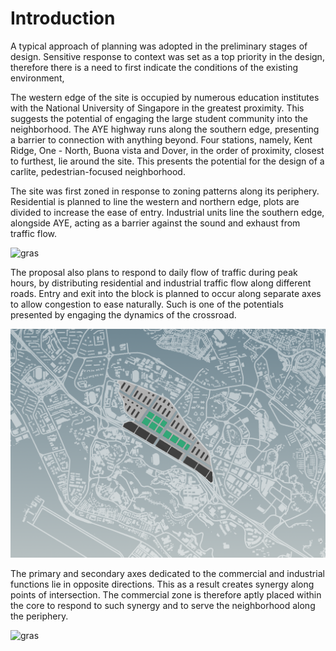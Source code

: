 # Introduction

A typical approach of planning was adopted in the preliminary stages of design. Sensitive response to context was set as a top priority in the design, therefore there is a need to first indicate the conditions of the existing environment, 

The western edge of the site is occupied by numerous education institutes with the National University of Singapore in the greatest proximity. This suggests the potential of engaging the large student community into the neighborhood. The AYE highway runs along the southern edge, presenting a barrier to connection with anything beyond. Four stations, namely, Kent Ridge, One - North, Buona vista and Dover, in the order of proximity, closest to furthest, lie around the site. This presents the potential for the design of a carlite, pedestrian-focused neighborhood. 

The site was first zoned in response to zoning patterns along its periphery. Residential is planned to line the western and northern edge, plots are divided to increase the ease of entry. Industrial units line the southern edge, alongside AYE, acting as a barrier against the sound and exhaust from traffic flow.

![gras](imgs/zoning.jpg)

The proposal also plans to respond to daily flow of traffic during peak hours, by distributing residential and industrial traffic flow along different roads. Entry and exit into the block is planned to occur along separate axes to allow congestion to ease naturally. Such is one of the potentials presented by engaging the dynamics of the crossroad.

![gras](imgs/1_1.PNG)

The primary and secondary axes dedicated to the commercial and industrial functions lie in opposite directions. This as a result creates synergy along points of intersection. The commercial zone is therefore aptly placed within the core to respond to such synergy and to serve the neighborhood along the periphery.

![gras](imgs/axis.jpg)



